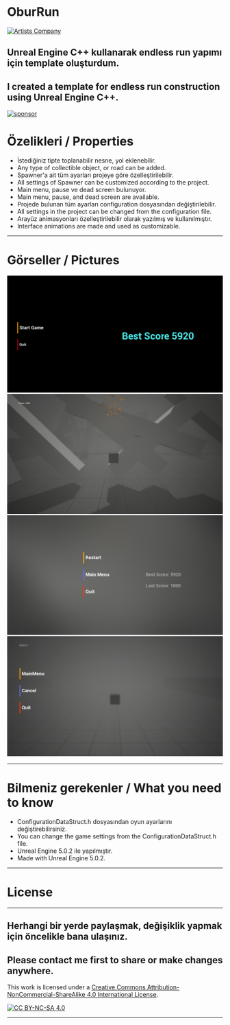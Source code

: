 # OburRun
[![Artists Company](https://raw.githubusercontent.com/creosB/presentation/main/background.png)](https://artistscompany.tech/)
## Unreal Engine C++ kullanarak endless run yapımı için template oluşturdum.
## I created a template for endless run construction using Unreal Engine C++.

[![sponsor](https://www.buymeacoffee.com/assets/img/custom_images/orange_img.png)](https://www.buymeacoffee.com/creos)

# Özelikleri / Properties

* İstediğiniz tipte toplanabilir nesne, yol eklenebilir.
*  Any type of collectible object, or road can be added.
* Spawner'a ait tüm ayarları projeye göre özelleştirilebilir.
*  All settings of Spawner can be customized according to the project.
* Main menu, pause ve dead screen bulunuyor.
 * Main menu, pause, and dead screen are available. 
* Projede bulunan tüm ayarları configuration dosyasından değiştirilebilir.
 * All settings in the project can be changed from the configuration file.
* Arayüz animasyonları özelleştirilebilir olarak yazılmış ve kullanılmıştır.
 * Interface animations are made and used as customizable.
***

# Görseller / Pictures
![pics](https://raw.githubusercontent.com/creosB/OburRun/main/pics/resim1.png?token=GHSAT0AAAAAABTZR5KPXV6LGHBFDGADHHTCYVE34XQ)
![pics](https://raw.githubusercontent.com/creosB/OburRun/main/pics/resim2.png?token=GHSAT0AAAAAABTZR5KPX47PIS5UJJAHSYNGYVE35KA)
![pics](https://raw.githubusercontent.com/creosB/OburRun/main/pics/resim3.png?token=GHSAT0AAAAAABTZR5KOXEGNPTSWOUXJLCEMYVE35NQ)
![pics](https://raw.githubusercontent.com/creosB/OburRun/main/pics/resim4.png?token=GHSAT0AAAAAABTZR5KOCHW3OKYZRG5E3WC4YVE35TA)

***
# Bilmeniz gerekenler / What you need to know
- ConfigurationDataStruct.h dosyasından oyun ayarlarını değiştirebilirsiniz.
- You can change the game settings from the ConfigurationDataStruct.h file.
- Unreal Engine 5.0.2 ile yapılmıştır.
-  Made with Unreal Engine 5.0.2.
***

# License
***
## Herhangi bir yerde paylaşmak, değişiklik yapmak için öncelikle bana ulaşınız. 
## Please contact me first to share or make changes anywhere.

This work is licensed under a
[Creative Commons Attribution-NonCommercial-ShareAlike 4.0 International License][cc-by-nc-sa].

[![CC BY-NC-SA 4.0][cc-by-nc-sa-image]][cc-by-nc-sa]

[cc-by-nc-sa]: http://creativecommons.org/licenses/by-nc-sa/4.0/
[cc-by-nc-sa-image]: https://licensebuttons.net/l/by-nc-sa/4.0/88x31.png
[cc-by-nc-sa-shield]: https://img.shields.io/badge/License-CC%20BY--NC--SA%204.0-lightgrey.svg
***

